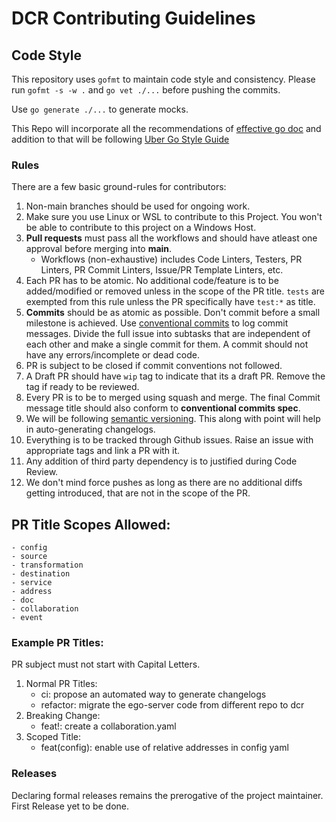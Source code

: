 # DCR Contributing Guidelines

## Code Style

This repository uses `gofmt` to maintain code style and consistency. 
Please run `gofmt -s -w .` and `go vet ./...` before pushing the commits. 

Use `go generate ./...` to generate mocks. 

This Repo will incorporate all the recommendations of [effective go doc](https://go.dev/doc/effective_go) and addition to that will be following [Uber Go Style Guide](https://github.com/uber-go/guide/blob/master/style.md)

### Rules

There are a few basic ground-rules for contributors:

1. Non-main branches should be used for ongoing work.
2. Make sure you use Linux or WSL to contribute to this Project. You won't be able to contribute to this project on a Windows Host.
3. **Pull requests** must pass all the workflows and should have atleast one approval before merging into **main**. 
    - Workflows (non-exhaustive) includes Code Linters, Testers, PR Linters, PR Commit Linters, Issue/PR Template Linters, etc. 
3. Each PR has to be atomic. No additional code/feature is to be added/modified or removed unless in the scope of the PR title. `tests` are exempted from this rule unless the PR specifically have `test:*` as title.
4. **Commits** should be as atomic as possible. Don't commit before a small milestone is achieved. Use [conventional commits](https://www.conventionalcommits.org/en/v1.0.0/) to log commit messages. Divide the full issue into subtasks that are independent of each other and make a single commit for them. A commit should not have any errors/incomplete or dead code. 
6. PR is subject to be closed if commit conventions not followed.
6. A Draft PR should have `wip` tag to indicate that its a draft PR. Remove the tag if ready to be reviewed. 
7. Every PR is to be to merged using squash and merge. The final Commit message title should also conform to **conventional commits spec**. 
7. We will be following [semantic versioning](https://semver.org/). This along with point will help in auto-generating changelogs. 
8. Everything is to be tracked through Github issues. Raise an issue with appropriate tags and link a PR with it. 
9. Any addition of third party dependency is to justified during Code Review. 
10. We don't mind force pushes as long as there are no additional diffs getting introduced, that are not in the scope of the PR. 

## PR Title Scopes Allowed: 
    - config
    - source 
    - transformation 
    - destination 
    - service 
    - address
    - doc 
    - collaboration
    - event

### Example PR Titles: 
PR subject must not start with Capital Letters. 
1. Normal PR Titles: 
    - ci: propose an automated way to generate changelogs 
    - refactor: migrate the ego-server code from different repo to dcr
2. Breaking Change: 
    - feat!: create a collaboration.yaml
3. Scoped Title: 
    - feat(config): enable use of relative addresses in config yaml

### Releases
Declaring formal releases remains the prerogative of the project maintainer. First Release yet to be done. 


